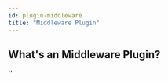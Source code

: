 ```yaml
---
id: plugin-middleware
title: "Middleware Plugin"
---
```


## What's an Middleware Plugin?

<div id="codefund">''</div>